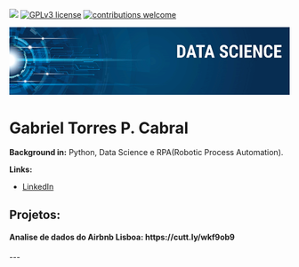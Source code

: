 [![](https://img.shields.io/badge/python-3.7+-blue.svg)](https://www.python.org/downloads/release/python-365/) [![GPLv3 license](https://img.shields.io/badge/License-GPLv3-blue.svg)](http://perso.crans.org/besson/LICENSE.html) [![contributions welcome](https://img.shields.io/badge/contributions-welcome-brightgreen.svg?style=flat)](https://github.com/carlosfab/data_science/issues)

<p align="center">
  <img src="banner.png" >
</p>

# Gabriel Torres P. Cabral
<sub></sub>


**Background in:** Python, Data Science e RPA(Robotic Process Automation).

**Links:**
* [LinkedIn](https://www.linkedin.com/in/torresgt)


## Projetos:

<h4>Analise de dados do Airbnb Lisboa: https://cutt.ly/wkf9ob9</h4>
---




